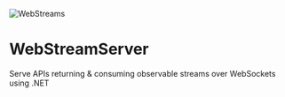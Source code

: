 ![WebStreams](https://github.com/daprlabs/WebStreamServer/blob/master/logo_icon.png)

WebStreamServer
===============

Serve APIs returning &amp; consuming observable streams over WebSockets using .NET
